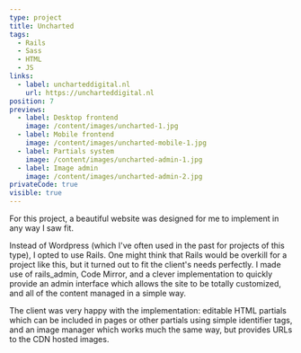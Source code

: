 ```yaml
---
type: project
title: Uncharted
tags:
  - Rails
  - Sass
  - HTML
  - JS
links:
  - label: uncharteddigital.nl
    url: https://uncharteddigital.nl
position: 7
previews:
  - label: Desktop frontend
    image: /content/images/uncharted-1.jpg
  - label: Mobile frontend
    image: /content/images/uncharted-mobile-1.jpg
  - label: Partials system
    image: /content/images/uncharted-admin-1.jpg
  - label: Image admin
    image: /content/images/uncharted-admin-2.jpg
privateCode: true
visible: true
---
```

For this project, a beautiful website was designed for me to implement in any way I saw fit.

Instead of Wordpress (which I've often used in the past for projects of this type), I opted to use Rails. One might think that Rails would be overkill for a project like this, but it turned out to fit the client's needs perfectly. I made use of rails_admin, Code Mirror, and a clever implementation to quickly provide an admin interface which allows the site to be totally customized, and all of the content managed in a simple way.

The client was very happy with the implementation: editable HTML partials which can be included in pages or other partials using simple identifier tags, and an image manager which works much the same way, but provides URLs to the CDN hosted images.